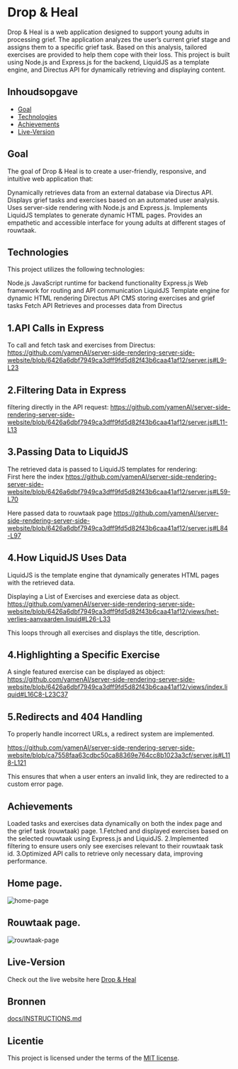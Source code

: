 # Drop & Heal
Drop & Heal is a web application designed to support young adults in processing grief. The application analyzes the user’s current grief stage and assigns them to a specific grief task. Based on this analysis, tailored exercises are provided to help them cope with their loss.
This project is built using Node.js and Express.js for the backend, LiquidJS as a template engine, and Directus API for dynamically retrieving and displaying content.

## Inhoudsopgave

  * [Goal](#goal)
  * [Technologies](#technologies)
  * [Achievements](#achievements)
  * [Live-Version](#live-version)

## Goal

The goal of Drop & Heal is to create a user-friendly, responsive, and intuitive web application that:

Dynamically retrieves data from an external database via Directus API.
Displays grief tasks and exercises based on an automated user analysis.
Uses server-side rendering with Node.js and Express.js.
Implements LiquidJS templates to generate dynamic HTML pages.
Provides an empathetic and accessible interface for young adults at different stages of rouwtaak.


## Technologies
This project utilizes the following technologies:

Node.js	JavaScript runtime for backend functionality
Express.js	Web framework for routing and API communication
LiquidJS	Template engine for dynamic HTML rendering
Directus API	CMS storing exercises and grief tasks
Fetch API	Retrieves and processes data from Directus

## 1.API Calls in Express
To call and fetch task and exercises from Directus:
https://github.com/yamenAl/server-side-rendering-server-side-website/blob/6426a6dbf7949ca3dff9fd5d82f43b6caa41af12/server.js#L9-L23

## 2.Filtering Data in Express
filtering directly in the API request:
https://github.com/yamenAl/server-side-rendering-server-side-website/blob/6426a6dbf7949ca3dff9fd5d82f43b6caa41af12/server.js#L11-L13


## 3.Passing Data to LiquidJS
The retrieved data is passed to LiquidJS templates for rendering:
<br>
First here the index 
https://github.com/yamenAl/server-side-rendering-server-side-website/blob/6426a6dbf7949ca3dff9fd5d82f43b6caa41af12/server.js#L59-L70

Here passed data to rouwtaak page
https://github.com/yamenAl/server-side-rendering-server-side-website/blob/6426a6dbf7949ca3dff9fd5d82f43b6caa41af12/server.js#L84-L97

## 4.How LiquidJS Uses Data
LiquidJS is the template engine that dynamically generates HTML pages with the retrieved data.

Displaying a List of Exercises and exerciese data as object.
https://github.com/yamenAl/server-side-rendering-server-side-website/blob/6426a6dbf7949ca3dff9fd5d82f43b6caa41af12/views/het-verlies-aanvaarden.liquid#L26-L33

This loops through all exercises and displays the title, description.

## 4.Highlighting a Specific Exercise
A single featured exercise can be displayed as object:
https://github.com/yamenAl/server-side-rendering-server-side-website/blob/6426a6dbf7949ca3dff9fd5d82f43b6caa41af12/views/index.liquid#L16C8-L23C37
<br>

## 5.Redirects and 404 Handling
To properly handle incorrect URLs, a redirect system are implemented.

https://github.com/yamenAl/server-side-rendering-server-side-website/blob/ca7558faa63cdbc50ca88369e764cc8b1023a3cf/server.js#L118-L121

This ensures that when a user enters an invalid link, they are redirected to a custom error page.



## Achievements
Loaded tasks and exercises data dynamically on both the index page and the grief task (rouwtaak) page.
1.Fetched and displayed exercises based on the selected rouwtaak using Express.js and LiquidJS.
2.Implemented filtering to ensure users only see exercises relevant to their rouwtaak task id.
3.Optimized API calls to retrieve only necessary data, improving performance.
## Home page.
![home-page](https://github.com/user-attachments/assets/5405dc99-1d55-4a73-be12-2f7d19ab7de9)
## Rouwtaak page.
![rouwtaak-page](https://github.com/user-attachments/assets/189c3f76-c5c2-4210-a467-b0085f402b7f)

## Live-Version
Check out the live website here
[Drop & Heal](https://server-side-rendering-server-side-website-7pwt.onrender.com)


## Bronnen
[docs/INSTRUCTIONS.md](docs/INSTRUCTIONS.md)
## Licentie

This project is licensed under the terms of the [MIT license](./LICENSE).
